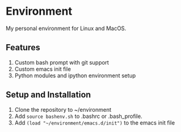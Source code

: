 # Environment
My personal environment for Linux and MacOS.

## Features
1. Custom bash prompt with git support
2. Custom emacs init file
3. Python modules and ipython environment setup

## Setup and Installation
1. Clone the repository to ~/environment
2. Add `source bashenv.sh` to .bashrc or .bash_profile.
3. Add `(load "~/environment/emacs.d/init")` to the emacs init file
